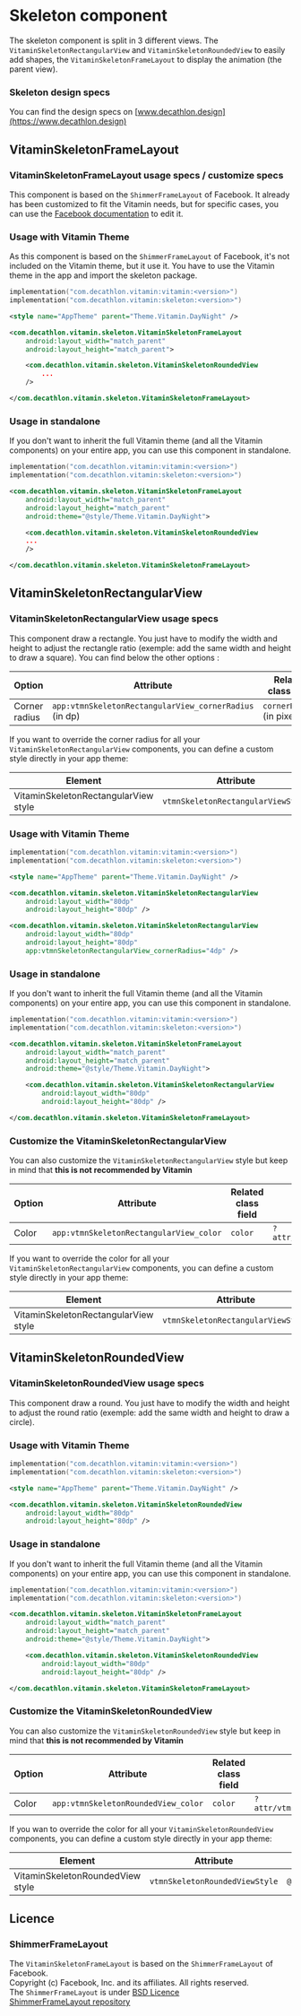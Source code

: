 # Skeleton component

The skeleton component is split in 3 different views. The `VitaminSkeletonRectangularView` and `VitaminSkeletonRoundedView` to easily add shapes, the `VitaminSkeletonFrameLayout` to display the animation (the parent view).

### Skeleton design specs

You can find the design specs on [www.decathlon.design](https://www.decathlon.design)


## VitaminSkeletonFrameLayout

### VitaminSkeletonFrameLayout usage specs / customize specs

This component is based on the `ShimmerFrameLayout` of Facebook. It already has been customized to fit the Vitamin needs, but for specific cases, you can use the [Facebook documentation](https://facebook.github.io/shimmer-android/) to edit it.

### Usage with Vitamin Theme

As this component is based on the `ShimmerFrameLayout` of Facebook, it's not included on the Vitamin theme, but it use it.
You have to use the Vitamin theme in the app and import the skeleton package.

```kotlin
implementation("com.decathlon.vitamin:vitamin:<version>")
implementation("com.decathlon.vitamin:skeleton:<version>")
```

```xml
<style name="AppTheme" parent="Theme.Vitamin.DayNight" />
```
   
```xml
<com.decathlon.vitamin.skeleton.VitaminSkeletonFrameLayout
    android:layout_width="match_parent"
    android:layout_height="match_parent">

    <com.decathlon.vitamin.skeleton.VitaminSkeletonRoundedView
        ... 
    />

</com.decathlon.vitamin.skeleton.VitaminSkeletonFrameLayout>
```

### Usage in standalone

If you don't want to inherit the full Vitamin theme (and all the Vitamin components) on your entire app, you can use this component in standalone.

```kotlin
implementation("com.decathlon.vitamin:vitamin:<version>")
implementation("com.decathlon.vitamin:skeleton:<version>")
```

```xml
<com.decathlon.vitamin.skeleton.VitaminSkeletonFrameLayout
    android:layout_width="match_parent"
    android:layout_height="match_parent"
    android:theme="@style/Theme.Vitamin.DayNight">

    <com.decathlon.vitamin.skeleton.VitaminSkeletonRoundedView
    ...
    />

</com.decathlon.vitamin.skeleton.VitaminSkeletonFrameLayout>
```

## VitaminSkeletonRectangularView

### VitaminSkeletonRectangularView usage specs

This component draw a rectangle. You just have to modify the width and height to adjust the rectangle ratio (exemple: add the same width and height to draw a square).
You can find below the other options :

| Option                    | Attribute                                              | Related class field           | Default value |
|---------------------------|--------------------------------------------------------|-------------------------------|---------------|
| Corner radius             | `app:vtmnSkeletonRectangularView_cornerRadius` (in dp) | `cornerRadius` (in pixelSize) | 0             |

If you want to override the corner radius for all your `VitaminSkeletonRectangularView` components, you can define a custom style directly in your app theme:

| Element                              | Attribute                          | Default value                                       |
|--------------------------------------|------------------------------------|-----------------------------------------------------|
| VitaminSkeletonRectangularView style | `vtmnSkeletonRectangularViewStyle` | `@style/Widget.Vitamin.SkeletonRectangularView`     |

### Usage with Vitamin Theme

```kotlin
implementation("com.decathlon.vitamin:vitamin:<version>")
implementation("com.decathlon.vitamin:skeleton:<version>")
```

```xml
<style name="AppTheme" parent="Theme.Vitamin.DayNight" />
```

```xml
<com.decathlon.vitamin.skeleton.VitaminSkeletonRectangularView
    android:layout_width="80dp"
    android:layout_height="80dp" />
```

```xml
<com.decathlon.vitamin.skeleton.VitaminSkeletonRectangularView
    android:layout_width="80dp"
    android:layout_height="80dp"
    app:vtmnSkeletonRectangularView_cornerRadius="4dp" />
```

### Usage in standalone

If you don't want to inherit the full Vitamin theme (and all the Vitamin components) on your entire app, you can use this component in standalone.

```kotlin
implementation("com.decathlon.vitamin:vitamin:<version>")
implementation("com.decathlon.vitamin:skeleton:<version>")
```

```xml
<com.decathlon.vitamin.skeleton.VitaminSkeletonFrameLayout
    android:layout_width="match_parent"
    android:layout_height="match_parent"
    android:theme="@style/Theme.Vitamin.DayNight">

    <com.decathlon.vitamin.skeleton.VitaminSkeletonRectangularView
        android:layout_width="80dp"
        android:layout_height="80dp" />

</com.decathlon.vitamin.skeleton.VitaminSkeletonFrameLayout>
```
    
### Customize the VitaminSkeletonRectangularView

You can also customize the `VitaminSkeletonRectangularView` style but keep in mind that **this is not recommended by Vitamin**

| Option            | Attribute                               | Related class field  | Default value                  |
|-------------------|-----------------------------------------|----------------------|--------------------------------|
| Color             | `app:vtmnSkeletonRectangularView_color` | `color`              | `?attr/vtmnBackgroundColorTertiary` |

If you want to override the color for all your `VitaminSkeletonRectangularView` components, you can define a custom style directly in your app theme:

| Element                              | Attribute                          | Default value                                       |
|--------------------------------------|------------------------------------|-----------------------------------------------------|
| VitaminSkeletonRectangularView style | `vtmnSkeletonRectangularViewStyle` | `@style/Widget.Vitamin.SkeletonRectangularView`     |


## VitaminSkeletonRoundedView

### VitaminSkeletonRoundedView usage specs

This component draw a round. You just have to modify the width and height to adjust the round ratio (exemple: add the same width and height to draw a circle).

### Usage with Vitamin Theme

```kotlin
implementation("com.decathlon.vitamin:vitamin:<version>")
implementation("com.decathlon.vitamin:skeleton:<version>")
```

```xml
<style name="AppTheme" parent="Theme.Vitamin.DayNight" />
```

```xml
<com.decathlon.vitamin.skeleton.VitaminSkeletonRoundedView
    android:layout_width="80dp"
    android:layout_height="80dp" />
```

### Usage in standalone

If you don't want to inherit the full Vitamin theme (and all the Vitamin components) on your entire app, you can use this component in standalone.

```kotlin
implementation("com.decathlon.vitamin:vitamin:<version>")
implementation("com.decathlon.vitamin:skeleton:<version>")
```

```xml
<com.decathlon.vitamin.skeleton.VitaminSkeletonFrameLayout
    android:layout_width="match_parent"
    android:layout_height="match_parent"
    android:theme="@style/Theme.Vitamin.DayNight">

    <com.decathlon.vitamin.skeleton.VitaminSkeletonRoundedView
        android:layout_width="80dp"
        android:layout_height="80dp" />

</com.decathlon.vitamin.skeleton.VitaminSkeletonFrameLayout>
```

### Customize the VitaminSkeletonRoundedView

You can also customize the `VitaminSkeletonRoundedView` style but keep in mind that **this is not recommended by Vitamin**

| Option            | Attribute                           | Related class field  | Default value                  |
|-------------------|-------------------------------------|----------------------|--------------------------------|
| Color             | `app:vtmnSkeletonRoundedView_color` | `color`              | `?attr/vtmnBackgroundColorTertiary` |

If you wan to override the color for all your `VitaminSkeletonRoundedView` components, you can define a custom style directly in your app theme:

| Element                              | Attribute                      | Default value                                   |
|--------------------------------------|--------------------------------|-------------------------------------------------|
| VitaminSkeletonRoundedView style     | `vtmnSkeletonRoundedViewStyle` | `@style/Widget.Vitamin.SkeletonRoundedView`     |

## Licence

### ShimmerFrameLayout

The `VitaminSkeletonFrameLayout` is based on the `ShimmerFrameLayout` of Facebook.  
Copyright (c) Facebook, Inc. and its affiliates. All rights reserved.  
The `ShimmerFrameLayout` is under [BSD Licence](https://github.com/facebook/shimmer-android/blob/main/LICENSE)  
[ShimmerFrameLayout repository](https://github.com/facebook/shimmer-android/)